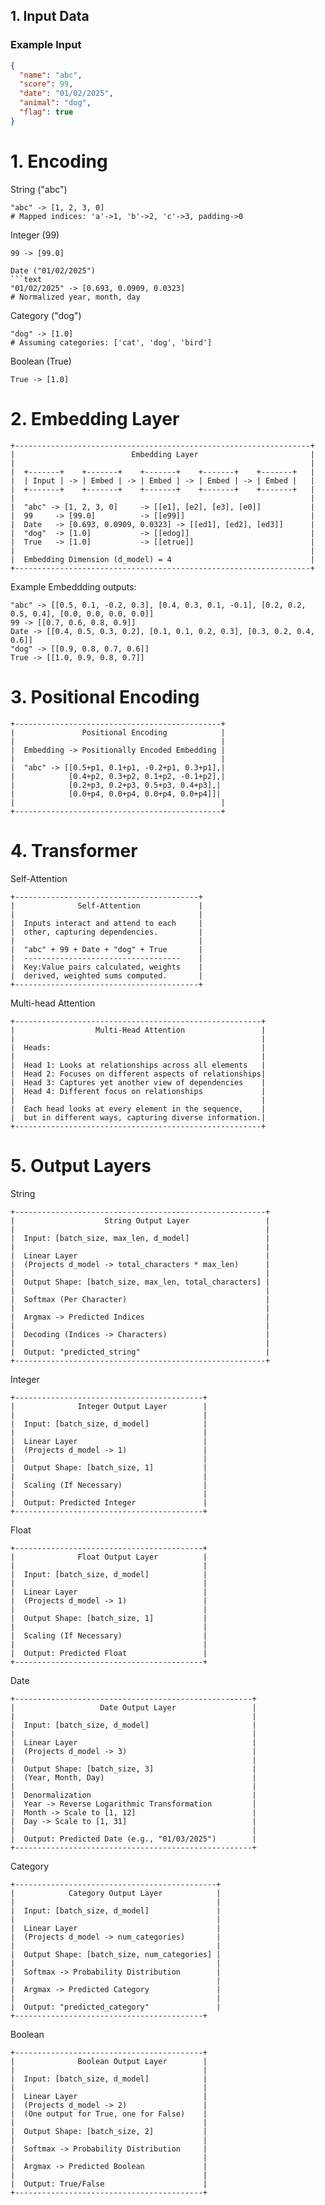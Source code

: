 ## 1. Input Data

### Example Input

```json
{
  "name": "abc",
  "score": 99,
  "date": "01/02/2025",
  "animal": "dog",
  "flag": true
}
```

# 1. Encoding

String ("abc")

```text
"abc" -> [1, 2, 3, 0]
# Mapped indices: 'a'->1, 'b'->2, 'c'->3, padding->0
```

Integer (99)

````text
99 -> [99.0]

Date ("01/02/2025")
```text
"01/02/2025" -> [0.693, 0.0909, 0.0323]
# Normalized year, month, day
````

Category ("dog")

```text
"dog" -> [1.0]
# Assuming categories: ['cat', 'dog', 'bird']
```

Boolean (True)

```text
True -> [1.0]
```

# 2. Embedding Layer

```text
+------------------------------------------------------------------+
|                          Embedding Layer                         |
|                                                                  |
|  +-------+    +-------+    +-------+    +-------+    +-------+   |
|  | Input | -> | Embed | -> | Embed | -> | Embed | -> | Embed |   |
|  +-------+    +-------+    +-------+    +-------+    +-------+   |
|                                                                  |
|  "abc" -> [1, 2, 3, 0]     -> [[e1], [e2], [e3], [e0]]           |
|  99     -> [99.0]          -> [[e99]]                            |
|  Date   -> [0.693, 0.0909, 0.0323] -> [[ed1], [ed2], [ed3]]      |
|  "dog"  -> [1.0]           -> [[edog]]                           |
|  True   -> [1.0]           -> [[etrue]]                          |
|                                                                  |
|  Embedding Dimension (d_model) = 4                               |
+------------------------------------------------------------------+
```

Example Embeddding outputs:

```text
"abc" -> [[0.5, 0.1, -0.2, 0.3], [0.4, 0.3, 0.1, -0.1], [0.2, 0.2, 0.5, 0.4], [0.0, 0.0, 0.0, 0.0]]
99 -> [[0.7, 0.6, 0.8, 0.9]]
Date -> [[0.4, 0.5, 0.3, 0.2], [0.1, 0.1, 0.2, 0.3], [0.3, 0.2, 0.4, 0.6]]
"dog" -> [[0.9, 0.8, 0.7, 0.6]]
True -> [[1.0, 0.9, 0.8, 0.7]]
```

# 3. Positional Encoding

```
+----------------------------------------------+
|               Positional Encoding            |
|                                              |
|  Embedding -> Positionally Encoded Embedding |
|                                              |
|  "abc" -> [[0.5+p1, 0.1+p1, -0.2+p1, 0.3+p1],|
|            [0.4+p2, 0.3+p2, 0.1+p2, -0.1+p2],|
|            [0.2+p3, 0.2+p3, 0.5+p3, 0.4+p3],|
|            [0.0+p4, 0.0+p4, 0.0+p4, 0.0+p4]]|
|                                              |
+----------------------------------------------+

```

# 4. Transformer

Self-Attention

```text
+-----------------------------------------+
|              Self-Attention             |
|                                         |
|  Inputs interact and attend to each     |
|  other, capturing dependencies.         |
|                                         |
|  "abc" + 99 + Date + "dog" + True       |
|  -----------------------------------    |
|  Key:Value pairs calculated, weights    |
|  derived, weighted sums computed.       |
+-----------------------------------------+
```

Multi-head Attention

```text
+-------------------------------------------------------+
|                  Multi-Head Attention                 |
|                                                       |
|  Heads:                                               |
|                                                       |
|  Head 1: Looks at relationships across all elements   |
|  Head 2: Focuses on different aspects of relationships|
|  Head 3: Captures yet another view of dependencies    |
|  Head 4: Different focus on relationships             |
|                                                       |
|  Each head looks at every element in the sequence,    |
|  but in different ways, capturing diverse information.|
+-------------------------------------------------------+
```

# 5. Output Layers

String

```text
+--------------------------------------------------------+
|                    String Output Layer                 |
|                                                        |
|  Input: [batch_size, max_len, d_model]                 |
|                                                        |
|  Linear Layer                                          |
|  (Projects d_model -> total_characters * max_len)      |
|                                                        |
|  Output Shape: [batch_size, max_len, total_characters] |
|                                                        |
|  Softmax (Per Character)                               |
|                                                        |
|  Argmax -> Predicted Indices                           |
|                                                        |
|  Decoding (Indices -> Characters)                      |
|                                                        |
|  Output: "predicted_string"                            |
+--------------------------------------------------------+
```

Integer

```text
+------------------------------------------+
|              Integer Output Layer        |
|                                          |
|  Input: [batch_size, d_model]            |
|                                          |
|  Linear Layer                            |
|  (Projects d_model -> 1)                 |
|                                          |
|  Output Shape: [batch_size, 1]           |
|                                          |
|  Scaling (If Necessary)                  |
|                                          |
|  Output: Predicted Integer               |
+------------------------------------------+
```

Float

```text
+------------------------------------------+
|              Float Output Layer          |
|                                          |
|  Input: [batch_size, d_model]            |
|                                          |
|  Linear Layer                            |
|  (Projects d_model -> 1)                 |
|                                          |
|  Output Shape: [batch_size, 1]           |
|                                          |
|  Scaling (If Necessary)                  |
|                                          |
|  Output: Predicted Float                 |
+------------------------------------------+
```

Date

```text
+-----------------------------------------------------+
|                   Date Output Layer                 |
|                                                     |
|  Input: [batch_size, d_model]                       |
|                                                     |
|  Linear Layer                                       |
|  (Projects d_model -> 3)                            |
|                                                     |
|  Output Shape: [batch_size, 3]                      |
|  (Year, Month, Day)                                 |
|                                                     |
|  Denormalization                                    |
|  Year -> Reverse Logarithmic Transformation         |
|  Month -> Scale to [1, 12]                          |
|  Day -> Scale to [1, 31]                            |
|                                                     |
|  Output: Predicted Date (e.g., "01/03/2025")        |
+-----------------------------------------------------+
```

Category

```text
+---------------------------------------------+
|            Category Output Layer            |
|                                             |
|  Input: [batch_size, d_model]               |
|                                             |
|  Linear Layer                               |
|  (Projects d_model -> num_categories)       |
|                                             |
|  Output Shape: [batch_size, num_categories] |
|                                             |
|  Softmax -> Probability Distribution        |
|                                             |
|  Argmax -> Predicted Category               |
|                                             |
|  Output: "predicted_category"               |
+------------------------------------------+

```

Boolean

```text
+------------------------------------------+
|              Boolean Output Layer        |
|                                          |
|  Input: [batch_size, d_model]            |
|                                          |
|  Linear Layer                            |
|  (Projects d_model -> 2)                 |
|  (One output for True, one for False)    |
|                                          |
|  Output Shape: [batch_size, 2]           |
|                                          |
|  Softmax -> Probability Distribution     |
|                                          |
|  Argmax -> Predicted Boolean             |
|                                          |
|  Output: True/False                      |
+------------------------------------------+
```
